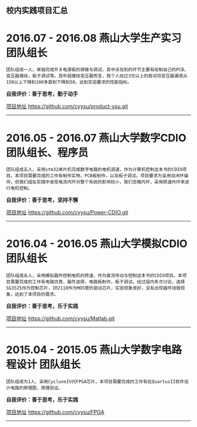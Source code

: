 ## 校内实践项目汇总

# 2016.07 - 2016.08             燕山大学生产实习           团队组长
    
    团队组成一人，单独完成开关电源板的焊接与调试，其中涉及到的环节主要有绘制自己的PCB，变压器缠绕，板子调试等。其中就缠绕变压器而言，我个人经过3次以上的尝试将变压器漏感从150以上下降到100多直到下降到50，达到实验要求的性能指标。
    
**自我评价：善于思考，勤于动手**

[项目地址](https://github.com/cyysu/product-ysu.git) https://github.com/cyysu/product-ysu.git

----

# 2016.05 - 2016.07             燕山大学数字CDIO                团队组长、程序员
    
    团队组成五人，采用stm32单片机完成数字电路的电机调速，作为计算机控制这本书的CDIO项目。本项目需要完成的工作有制作实物，PCB板制作，以及板子调试。项目要求为采用双闭环操作，但我们组在实践中发现电流内环对整个系统的影响较小，我们忽略内环，采用转速外环来进行电机控制。

**自我评价：善于思考，坚持不懈**

[项目地址](https://github.com/cyysu/Power-CDIO.git)  https://github.com/cyysu/Power-CDIO.git

----

# 2016.04 - 2016.05             燕山大学模拟CDIO                 团队组长
    
    团队组成五人，采用模拟器件控制电机的转速，作为直流传动与控制这本书的CDIO项目。本项目需要完成的工作有电路仿真，器件选择，电路板制作，板子调试。经过组内多次讨论，选择SG3525作为控制芯片，IR2110作为MOS管的驱动芯片，实验现象良好，没有出现器件烧毁现象，达到了本项目的需求。
    
**自我评价：善于思考，乐于实践**

[项目地址](https://github.com/cyysu/Matlab.git) https://github.com/cyysu/Matlab.git

----

# 2015.04 - 2015.05             燕山大学数字电路程设计            团队组长
    
    团队组成为1人，采用CycloneIV代FPGA芯片，本项目需要完成的工作有在QuartusII软件设计电路的原理图，原理验证。

**自我评价：善于思考，乐于实践**

[项目地址](https://github.com/cyysu/FPGA) https://github.com/cyysu/FPGA

---





